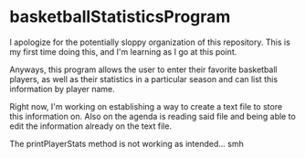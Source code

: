 # basketballStatisticsProgram

I apologize for the potentially sloppy organization of this repository. This is my first time doing this, and I'm learning as I go at this point.

Anyways, this program allows the user to enter their favorite basketball players, as well as their statistics in a particular season and can list this information by player name. 

Right now, I'm working on establishing a way to create a text file to store this information on. Also on the agenda is reading said file and being able to edit the information already on the text file.

The printPlayerStats method is not working as intended... smh
